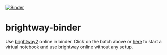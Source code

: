 [![Binder](https://mybinder.org/badge_logo.svg)](https://mybinder.org/v2/gh/BenPortner/brightway-binder/HEAD)

# brightway-binder
Use [brightway2](https://brightway.dev/) online in binder. Click on the batch above or [here](https://mybinder.org/v2/gh/BenPortner/brightway-binder/HEAD) to start a virtual notebook and use [brightway](https://brightway.dev/) online without any setup.
